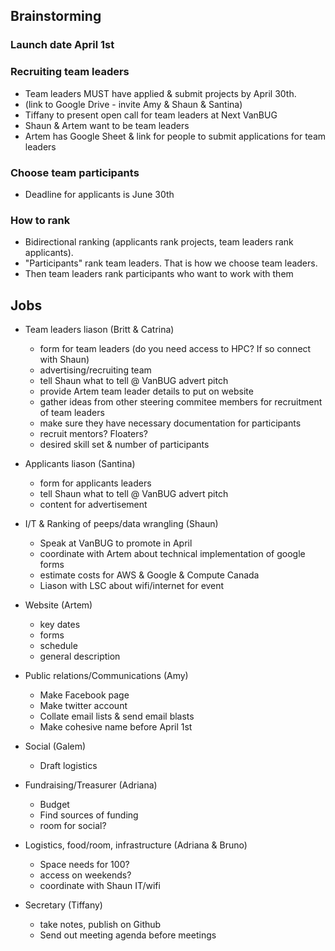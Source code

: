 ## Brainstorming 

### Launch date April 1st

### Recruiting team leaders
* Team leaders MUST have applied & submit projects by April 30th.
* (link to Google Drive - invite Amy & Shaun & Santina)
* Tiffany to present open call for team leaders at Next VanBUG
* Shaun & Artem want to be team leaders
* Artem has Google Sheet & link for people to submit applications for team leaders

### Choose team participants
* Deadline for applicants is June 30th

### How to rank 
* Bidirectional ranking (applicants rank projects, team leaders rank applicants).
* "Participants" rank team leaders. That is how we choose team leaders. 
* Then team leaders rank participants who want to work with them

## Jobs

* Team leaders liason (Britt & Catrina)
	* form for team leaders (do you need access to HPC? If so connect with Shaun)
	* advertising/recruiting team
	* tell Shaun what to tell @ VanBUG advert pitch 
	* provide Artem team leader details to put on website
	* gather ideas from other steering commitee members for recruitment of team leaders
	* make sure they have necessary documentation for participants
	* recruit mentors? Floaters?
	* desired skill set & number of participants
		
* Applicants liason (Santina)
	* form for applicants leaders 
	* tell Shaun what to tell @ VanBUG advert pitch
	* content for advertisement 
	
* I/T & Ranking of peeps/data wrangling (Shaun)
	* Speak at VanBUG to promote in April
	* coordinate with Artem about technical implementation of google forms
	* estimate costs for AWS & Google & Compute Canada
	* Liason with LSC about wifi/internet for event

* Website (Artem)
	* key dates
	* forms 
	* schedule
	* general description
	
* Public relations/Communications (Amy)
	* Make Facebook page
	* Make twitter account
	* Collate email lists & send email blasts
	* Make cohesive name before April 1st

* Social (Galem)
	* Draft logistics
	
* Fundraising/Treasurer (Adriana)
	* Budget
	* Find sources of funding 
	* room for social?
	
* Logistics, food/room, infrastructure (Adriana & Bruno)
	* Space needs for 100?
	* access on weekends?
	* coordinate with Shaun IT/wifi 
	
* Secretary (Tiffany)
	* take notes, publish on Github
	* Send out meeting agenda before meetings
